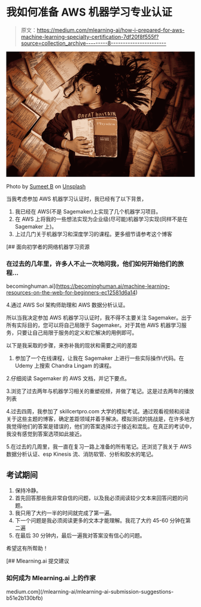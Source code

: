 # 我如何准备 AWS 机器学习专业认证

> 原文：<https://medium.com/mlearning-ai/how-i-prepared-for-aws-machine-learning-specialty-certification-7df20f8f555f?source=collection_archive---------8----------------------->

![](img/5bc04f90b376dd4d802a5a6e4838778d.png)

Photo by [Sumeet B](https://unsplash.com/@pixel_is_fun?utm_source=unsplash&utm_medium=referral&utm_content=creditCopyText) on [Unsplash](https://unsplash.com/s/photos/exams?utm_source=unsplash&utm_medium=referral&utm_content=creditCopyText)

当我考虑参加 AWS 机器学习认证时，我已经有了以下背景，

1.  我已经在 AWS(不是 Sagemaker)上实现了几个机器学习项目。
2.  在 AWS 上将我的一些想法实现为企业级(尽可能)机器学习实现(同样不是在 Sagemaker 上)。
3.  上过几门关于机器学习和深度学习的课程。更多细节请参考这个博客

[](https://becominghuman.ai/machine-learning-resources-on-the-web-for-beginners-ec12581d6a14) [## 面向初学者的网络机器学习资源

### 在过去的几年里，许多人不止一次地问我，他们如何开始他们的旅程…

becominghuman.ai](https://becominghuman.ai/machine-learning-resources-on-the-web-for-beginners-ec12581d6a14) 

4.通过 AWS Sol 架构师助理和 AWS 数据分析认证。

所以当我决定参加 AWS 机器学习认证时，我不得不主要关注 Sagemaker。出于所有实际目的，您可以将自己局限于 Sagemaker。对于其他 AWS 机器学习服务，只要让自己局限于服务的定义和它解决的用例即可。

以下是我采取的步骤，来弥补我的现状和需要之间的差距

1.  参加了一个在线课程，让我在 Sagemaker 上进行一些实际操作\代码。在 Udemy 上搜索 Chandra Lingam 的课程。

2.仔细阅读 Sagemaker 的 AWS 文档，并记下要点。

3.浏览了过去两年与机器学习相关的重塑视频，并做了笔记。这是过去两年的播放列表

4.过去四周，我参加了 skillcertpro.com 大学的模拟考试。通过观看视频和阅读关于这些主题的博客，确定差距领域并着手解决。模拟测试的挑战是，在许多地方我觉得他们的答案是错误的，他们的答案选择过于接近和混乱。在真正的考试中，我没有感觉到答案选项如此接近。

5.在过去的几周里，我一直在复习一路上准备的所有笔记。还浏览了我关于 AWS 数据分析认证、esp Kinesis 流、消防软管、分析和胶水的笔记。

## 考试期间

1.  保持冷静。
2.  首先回答那些我非常自信的问题，以及我必须阅读较少文本来回答问题的问题。
3.  我只用了大约一半的时间就完成了第一遍。
4.  下一个问题是我必须阅读更多的文本才能理解。我花了大约 45-60 分钟在第二遍
5.  在最后 30 分钟内，最后一遍我对答案没有信心的问题。

希望这有所帮助！

[](/mlearning-ai/mlearning-ai-submission-suggestions-b51e2b130bfb) [## Mlearning.ai 提交建议

### 如何成为 Mlearning.ai 上的作家

medium.com](/mlearning-ai/mlearning-ai-submission-suggestions-b51e2b130bfb)